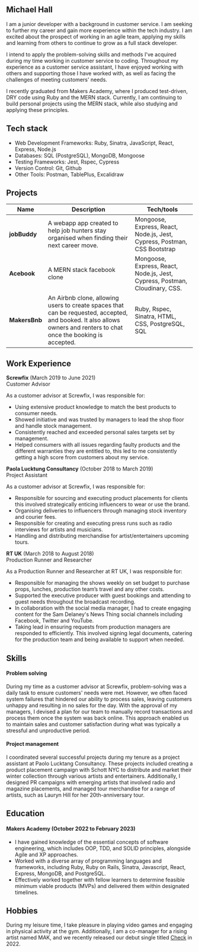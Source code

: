 ## Michael Hall 

I am a junior developer with a background in customer service. I am seeking to further my career and gain more experience within the tech industry. I am excited about the prospect of working in an agile team, applying my skills and learning from others to continue to grow as a full stack developer.

I intend to apply the problem-solving skills and methods I've acquired during my time working in customer service to coding. Throughout my experience as a customer service assistant, I have enjoyed working with others and supporting those I have worked with, as well as facing the challenges of meeting customers' needs.

I recently graduated from Makers Academy, where I produced test-driven, DRY code using Ruby and the MERN stack. Currently, I am continuing to build personal projects using the MERN stack, while also studying and applying these principles.



## Tech stack

- Web Development Frameworks: Ruby, Sinatra, JavaScript, React, Express, Node.js
- Databases: SQL (PostgreSQL), MongoDB, Mongoose
- Testing Frameworks: Jest, Rspec, Cypress
- Version Control: Git, Github
- Other Tools: Postman, TablePlus, Excalidraw




## Projects

| Name                         | Description       | Tech/tools        |
| ---------------------------- | ----------------- | ----------------- |
| **jobBuddy**            | A webapp app created to help job hunters stay organised when finding their next career move. | Mongoose, Express, React, Node.js, Jest, Cypress, Postman, CSS Bootstrap |
| **Acebook** | A MERN stack facebook clone | Mongoose, Express, React, Node.js, Jest, Cypress, Postman, Cloudinary, CSS.             |
| **MakersBnb**| An Airbnb clone, allowing users to create spaces that can be requested, accepted, and booked. It also allows owners and renters to chat once the booking is accepted. | Ruby, Rspec, Sinatra, HTML, CSS, PostgreSQL, SQL|


## Work Experience

**Screwfix** (March 2019 to June 2021)   
Customer Advisor

As a customer advisor at Screwfix, I was responsible for:
- Using extensive product knowledge to match the best products to consumer needs.
- Showed initiative and was trusted by managers to lead the shop floor and handle stock
management.
- Consistently reached and exceeded personal sales targets set by management.
- Helped consumers with all issues regarding faulty products and the different warranties they
are entitled to, this led to me consistently getting a high score from customers about my service.

**Paola Lucktung Consultancy** (October 2018 to March 2019)  
Project Assistant

As a customer advisor at Screwfix, I was responsible for:

- Responsible for sourcing and executing product placements for clients this involved strategically enticing influencers to wear or use the brand.
- Organising deliveries to influencers through managing stock inventory and courier fees.
- Responsible for creating and executing press runs such as radio interviews for artists and
musicians.
- Handling and distributing merchandise for artist/entertainers upcoming tours.

**RT UK** (March 2018 to August 2018)  
Production Runner and Researcher

As a Production Runner and Researcher at RT UK, I was responsible for:

- Responsible for managing the shows weekly on set budget to purchase props, lunches, production team’s travel and any other costs.
- Supported the executive producer with guest bookings and attending to guest needs throughout the broadcast recording.
- In collaboration with the social media manager, I had to create engaging content for the Sam Delaney's News Thing social channels including Facebook, Twitter and YouTube.
- Taking lead in ensuring requests from production managers are responded to efficiently. This involved signing legal documents, catering for the production team and being available to support when needed.

## Skills

#### Problem solving

During my time as a customer advisor at Screwfix, problem-solving was a daily task to ensure customers' needs were met. However, we often faced system failures that hindered our ability to process sales, leaving customers unhappy and resulting in no sales for the day. With the approval of my managers, I devised a plan for our team to manually record transactions and process them once the system was back online. This approach enabled us to maintain sales and customer satisfaction during what was typically a stressful and unproductive period.


#### Project management 

I coordinated several successful projects during my tenure as a project assistant at Paolo Lucktang Consultancy. These projects included creating a product placement campaign with Schott NYC to distribute and market their winter collection through various artists and entertainers. Additionally, I designed PR campaigns with emerging artists that involved radio and magazine placements, and managed tour merchandise for a range of artists, such as Lauryn Hill for her 20th-anniversary tour.

## Education

#### Makers Academy (October 2022 to February 2023)
- I have gained knowledge of the essential concepts of software engineering, which includes OOP, TDD, and SOLID principles, alongside Agile and XP approaches.
- Worked with a diverse array of programming languages and frameworks, including Ruby, Ruby on Rails, Sinatra, Javascript, React, Express, MongoDB, and PostgreSQL.
- Effectively worked together with fellow learners to determine feasible minimum viable products (MVPs) and delivered them within designated timelines.


## Hobbies

During my leisure time, I take pleasure in playing video games and engaging in physical activity at the gym. Additionally, I am a co-manager for a rising artist named MAK, and we recently released our debut single titled [Check](https://youtu.be/KeRzG6w2L60) in 2022.
